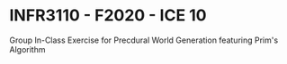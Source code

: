 # INFR3110 - F2020 - ICE 10

Group In-Class Exercise for Precdural World Generation featuring Prim's Algorithm
